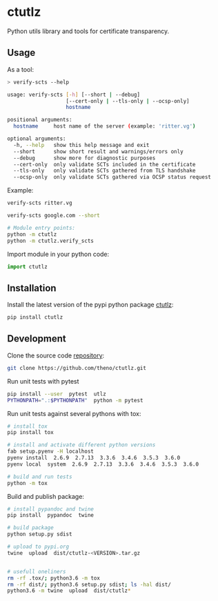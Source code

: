 # ctutlz

Python utils library and tools for certificate transparency.

## Usage

As a tool:

```bash
> verify-scts --help

usage: verify-scts [-h] [--short | --debug]
                   [--cert-only | --tls-only | --ocsp-only]
                   hostname

positional arguments:
  hostname     host name of the server (example: 'ritter.vg')

optional arguments:
  -h, --help   show this help message and exit
  --short      show short result and warnings/errors only
  --debug      show more for diagnostic purposes
  --cert-only  only validate SCTs included in the certificate
  --tls-only   only validate SCTs gathered from TLS handshake
  --ocsp-only  only validate SCTs gathered via OCSP status request
```

Example:

```bash
verify-scts ritter.vg

verify-scts google.com --short

# Module entry points:
python -m ctutlz
python -m ctutlz.verify_scts
```

Import module in your python code:

```python
import ctutlz
```

## Installation

Install the latest version of the pypi python package
[ctutlz](https://pypi.python.org/pypi/ctutlz):

```bash
pip install ctutlz
```

## Development

Clone the source code [repository](https://github.com/theno/ctutlz):

```bash
git clone https://github.com/theno/ctutlz.git
```

Run unit tests with pytest

```bash
pip install --user  pytest  utlz
PYTHONPATH=".:$PYTHONPATH"  python -m pytest
```

Run unit tests against several pythons with tox:

```bash
# install tox
pip install tox

# install and activate different python versions
fab setup.pyenv -H localhost
pyenv install  2.6.9  2.7.13  3.3.6  3.4.6  3.5.3  3.6.0
pyenv local  system  2.6.9  2.7.13  3.3.6  3.4.6  3.5.3  3.6.0

# build and run tests
python -m tox
```

Build and publish package:
```bash
# install pypandoc and twine
pip install  pypandoc  twine

# build package
python setup.py sdist

# upload to pypi.org
twine  upload  dist/ctutlz-<VERSION>.tar.gz


# usefull oneliners
rm -rf .tox/; python3.6 -m tox
rm -rf dist/; python3.6 setup.py sdist; ls -hal dist/
python3.6 -m twine  upload  dist/ctutlz*
```
